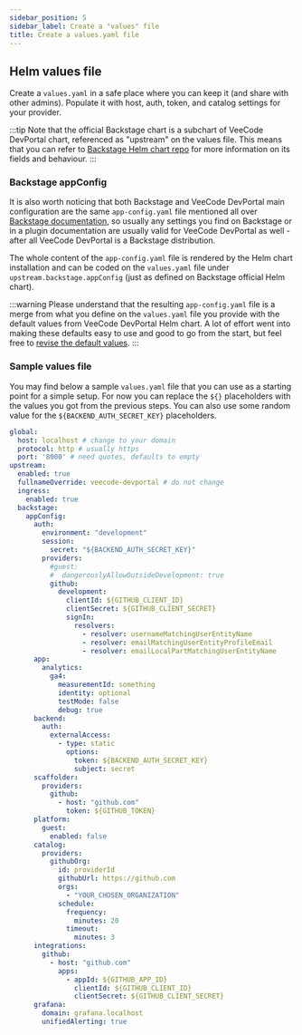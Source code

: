 ```yaml
---
sidebar_position: 5
sidebar_label: Create a "values" file
title: Create a values.yaml file
---
```


## Helm values file

Create a `values.yaml` in a safe place where you can keep it (and share with other admins). Populate it with host, auth, token, and catalog settings for your provider.

:::tip
Note that the official Backstage chart is a subchart of VeeCode DevPortal chart, referenced as "upstream" on the values file. This means that you can refer to [Backstage Helm chart repo](https://github.com/backstage/charts/tree/main/charts/backstage) for more information on its fields and behaviour.
:::

### Backstage appConfig

It is also worth noticing that both Backstage and VeeCode DevPortal main configuration are the same `app-config.yaml` file mentioned all over [Backstage documentation](https://backstage.io/docs/), so usually any settings you find on Backstage or in a plugin documentation are usually valid for VeeCode DevPortal as well - after all VeeCode DevPortal is a Backstage distribution.

The whole content of the `app-config.yaml` file is rendered by the Helm chart installation and can be coded on the `values.yaml` file under `upstream.backstage.appConfig` (just as defined on Backstage official Helm chart).

:::warning
Please understand that the resulting `app-config.yaml` file is a merge from what you define on the `values.yaml` file you provide with the default values from VeeCode DevPortal Helm chart. A lot of effort went into making these defaults easy to use and good to go from the start, but feel free to [revise the default values](https://github.com/veecode-platform/next-charts/blob/main/veecode-devportal-chart/values.yaml).
:::

### Sample values file

You may find below a sample `values.yaml` file that you can use as a starting point for a simple setup. For now you can replace the `${}` placeholders with the values you got from the previous steps. You can also use some random value for the `${BACKEND_AUTH_SECRET_KEY}` placeholders.

```yaml
global:
  host: localhost # change to your domain
  protocol: http # usually https
  port: '8000' # need quotes, defaults to empty
upstream:
  enabled: true
  fullnameOverride: veecode-devportal # do not change
  ingress:
    enabled: true
  backstage:
    appConfig:
      auth:
        environment: "development"
        session:
          secret: "${BACKEND_AUTH_SECRET_KEY}"
        providers:
          #guest:
          #  dangerouslyAllowOutsideDevelopment: true
          github:
            development:
              clientId: ${GITHUB_CLIENT_ID}
              clientSecret: ${GITHUB_CLIENT_SECRET}
              signIn:
                resolvers:
                  - resolver: usernameMatchingUserEntityName
                  - resolver: emailMatchingUserEntityProfileEmail
                  - resolver: emailLocalPartMatchingUserEntityName
      app:
        analytics:
          ga4:
            measurementId: something
            identity: optional
            testMode: false
            debug: true
      backend:
        auth:
          externalAccess:
            - type: static
              options:
                token: ${BACKEND_AUTH_SECRET_KEY}
                subject: secret
      scaffolder:
        providers:
          github:
            - host: "github.com"
              token: ${GITHUB_TOKEN}
      platform:
        guest:
          enabled: false
      catalog:
        providers:
          githubOrg:
            id: providerId
            githubUrl: https://github.com
            orgs:
              - "YOUR_CHOSEN_ORGANIZATION"
            schedule:
              frequency:
                minutes: 20
              timeout:
                minutes: 3
      integrations:
        github:
          - host: "github.com"
            apps:
              - appId: ${GITHUB_APP_ID}
                clientId: ${GITHUB_CLIENT_ID}
                clientSecret: ${GITHUB_CLIENT_SECRET}
      grafana:
        domain: grafana.localhost
        unifiedAlerting: true
```
